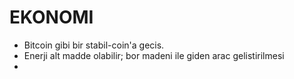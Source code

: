 # EKONOMI

* Bitcoin gibi bir stabil-coin'a gecis.
* Enerji alt madde olabilir; bor madeni ile giden arac gelistirilmesi
* 
